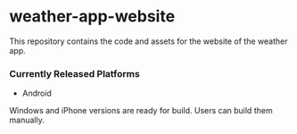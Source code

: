 # weather-app-website
This repository contains the code and assets for the website of the weather app.

### Currently Released Platforms
- Android

Windows and iPhone versions are ready for build. Users can build them manually.
